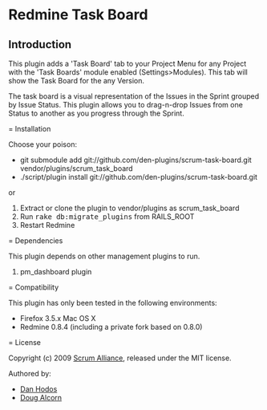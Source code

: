 # Redmine Task Board

## Introduction

This plugin adds a 'Task Board' tab to your Project Menu for any Project with the 'Task Boards' module enabled (Settings>Modules). This tab will show the Task Board for the any Version. 

The task board is a visual representation of the Issues in the Sprint grouped by Issue Status. This plugin allows you to drag-n-drop Issues from one Status to another as you progress through the Sprint.

= Installation

Choose your poison:

 * git submodule add git://github.com/den-plugins/scrum-task-board.git  vendor/plugins/scrum_task_board
 * ./script/plugin install git://github.com/den-plugins/scrum-task-board.git

or

1. Extract or clone the plugin to vendor/plugins as scrum_task_board
3. Run <tt>rake db:migrate_plugins</tt> from RAILS_ROOT
4. Restart Redmine

= Dependencies

This plugin depends on other management plugins to run.
1. pm_dashboard plugin

= Compatibility

This plugin has only been tested in the following environments:

* Firefox 3.5.x Mac OS X
* Redmine 0.8.4 (including a private fork based on 0.8.0)

= License

Copyright (c) 2009 [Scrum Alliance](www.scrumalliance.org), released under the MIT license. 

Authored by:

* [Dan Hodos](mailto:danhodos[at]gmail[dot]com)
* [Doug Alcorn](mailto:dougalcorn[at]gmail[dot]com)
